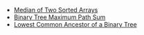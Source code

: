 
- [Median of Two Sorted Arrays](https://leetcode.com/problems/median-of-two-sorted-arrays/)
- [Binary Tree Maximum Path Sum](https://leetcode.com/problems/binary-tree-maximum-path-sum/)
- [Lowest Common Ancestor of a Binary Tree](https://leetcode.com/problems/lowest-common-ancestor-of-a-binary-tree/)